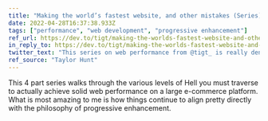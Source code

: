 ```yaml
---
title: "Making the world’s fastest website, and other mistakes (Series)"
date: 2022-04-28T16:37:38.933Z
tags: ["performance", "web development", "progressive enhancement"]
ref_url: https://dev.to/tigt/making-the-worlds-fastest-website-and-other-mistakes-56na
in_reply_to: https://dev.to/tigt/making-the-worlds-fastest-website-and-other-mistakes-56na
twitter_text: "This series on web performance from @tigt_ is really dense but full of so many excellent real-world learnings."
ref_source: "Taylor Hunt"
---
```


This 4 part series walks through the various levels of Hell you must traverse to actually achieve solid web performance on a large e-commerce platform. What is most amazing to me is how things continue to align pretty directly with the philosophy of progressive enhancement.
